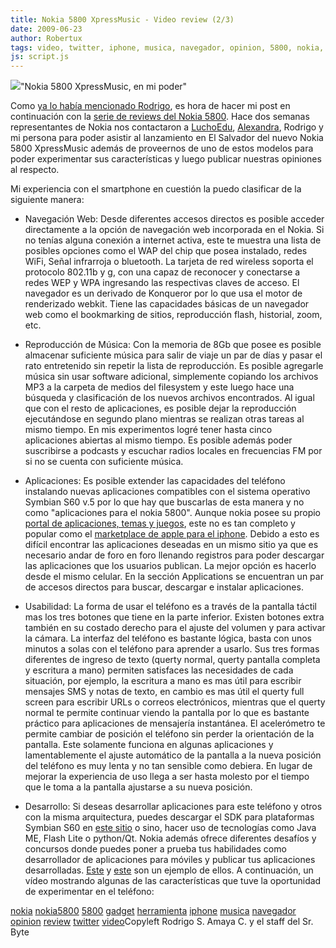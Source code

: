 ```yaml
---
title: Nokia 5800 XpressMusic - Video review (2/3)
date: 2009-06-23
author: Robertux
tags: video, twitter, iphone, musica, navegador, opinion, 5800, nokia, nokia 5800, gadget, review, herramienta
js: script.js
---
```


[![](http://1.bp.blogspot.com/_jH77WNrMVRA/SkBvEN_uSoI/AAAAAAAAFuc/VsAQOsvL0gk/s400/NokiaInHand.jpg)](http://1.bp.blogspot.com/_jH77WNrMVRA/SkBvEN_uSoI/AAAAAAAAFuc/VsAQOsvL0gk/s1600-h/NokiaInHand.jpg)"Nokia 5800 XpressMusic, en
      mi poder"

Como [ya lo había mencionado Rodrigo](http://www.srbyte.com/2009/06/ganate-un-nokia-5800-xpressmusic.html), es hora de hacer mi post en continuación con la [serie de reviews del Nokia 5800](http://www.srbyte.com/2009/06/review-nokia-5800-xpressmusic-13.html). Hace dos semanas representantes de Nokia nos contactaron a [LuchoEdu](http://elgeek.info/), [Alexandra](http://dulcelimonpartido.blogspot.com/), Rodrigo y mi persona
      para poder asistir al lanzamiento en El Salvador del nuevo Nokia 5800 XpressMusic además de
      proveernos de uno de estos modelos para poder experimentar sus características y luego
      publicar nuestras opiniones al respecto.

Mi experiencia con el
      smartphone en cuestión la puedo clasificar de la siguiente manera:

- Navegación Web: Desde diferentes accesos directos es posible acceder directamente a la opción de navegación web incorporada en el Nokia. Si no tenías alguna conexión a internet activa, este te muestra una lista de posibles opciones como el WAP del chip que posea instalado, redes WiFi, Señal infrarroja o bluetooth. La tarjeta de red wireless soporta el protocolo 802.11b y g, con una capaz de reconocer y conectarse a redes WEP y WPA ingresando las respectivas claves de acceso. El navegador es un derivado de Konqueror por lo que usa el motor de renderizado webkit. Tiene las capacidades básicas de un navegador web como el bookmarking de sitios, reproducción flash, historial, zoom, etc.

- Reproducción de Música: Con la memoria de 8Gb que posee es posible almacenar suficiente música para salir de viaje un par de días y pasar el rato entretenido sin repetir la lista de reproducción. Es posible agregarle música sin usar software adicional, simplemente copiando los archivos MP3 a la carpeta de medios del filesystem y este luego hace una búsqueda y clasificación de los nuevos archivos encontrados. Al igual que con el resto de aplicaciones, es posible dejar la reproducción ejecutándose en segundo plano mientras se realizan otras tareas al mismo tiempo. En mis experimentos logré tener hasta cinco aplicaciones abiertas al mismo tiempo. Es posible además poder suscribirse a podcasts y escuchar radios locales en frecuencias FM por si no se cuenta con suficiente música.

- Aplicaciones: Es posible extender las capacidades del teléfono instalando nuevas aplicaciones compatibles con el sistema operativo Symbian S60 v.5 por lo que hay que buscarlas de esta manera y no como "aplicaciones para el nokia 5800". Aunque nokia posee su propio [portal de aplicaciones, temas y juegos](https://store.ovi.com/), este no es tan completo y popular como el [marketplace de apple para el iphone](http://www.apple.com/iphone/apps-for-iphone/). Debido a esto es difícil encontrar las aplicaciones deseadas en un mismo sitio ya que es necesario andar de foro en foro llenando registros para poder descargar las aplicaciones que los usuarios publican. La mejor opción es hacerlo desde el mismo celular. En la sección Applications se encuentran un par de accesos directos para buscar, descargar e instalar aplicaciones.

- Usabilidad: La forma de usar el teléfono es a través de la pantalla táctil mas los tres botones que tiene en la parte inferior. Existen botones extra también en su costado derecho para el ajuste del volumen y para activar la cámara. La interfaz del teléfono es bastante lógica, basta con unos minutos a solas con el teléfono para aprender a usarlo. Sus tres formas diferentes de ingreso de texto (querty normal, querty pantalla completa y escritura a mano) permiten satisfaces las necesidades de cada situación, por ejemplo, la escritura a mano es mas útil para escribir mensajes SMS y notas de texto, en cambio es mas útil el querty full screen para escribir URLs o correos electrónicos, mientras que el querty normal te permite continuar viendo la pantalla por lo que es bastante práctico para aplicaciones de mensajería instantánea. El acelerómetro te permite cambiar de posición el teléfono sin perder la orientación de la pantalla. Este solamente funciona en algunas aplicaciones y lamentablemente el ajuste automático de la pantalla a la nueva posición del teléfono es muy lenta y no tan sensible como debiera. En lugar de mejorar la experiencia de uso llega a ser hasta molesto por el tiempo que le toma a la pantalla ajustarse a su nueva posición.

- Desarrollo: Si deseas desarrollar aplicaciones para este teléfono y otros con la misma arquitectura, puedes descargar el SDK para plataformas Symbian S60 en [este sitio](http://www.forum.nokia.com/info/sw.nokia.com/id/ec866fab-4b76-49f6-b5a5-af0631419e9c/S60_All_in_One_SDKs.html) o sino, hacer uso de tecnologías como Java ME, Flash Lite o python/Qt. Nokia además ofrece diferentes desafíos y concursos donde puedes poner a prueba tus habilidades como desarrollador de aplicaciones para móviles y publicar tus aplicaciones desarrolladas. [Este](http://wiki.forum.nokia.com/index.php/Mobile_Design_Challenge_part_2) y [este](http://www.callingallinnovators.com/) son un ejemplo de ellos.
A continuación, un vídeo mostrando algunas de las
      características que tuve la oportunidad de experimentar en el teléfono:

[nokia](http://www.blogalaxia.com/tags/nokia) [nokia5800](http://www.blogalaxia.com/tags/nokia5800) [5800](http://www.blogalaxia.com/tags/5800) [gadget](http://www.blogalaxia.com/tags/gadget) [herramienta](http://www.blogalaxia.com/tags/herramienta) [iphone](http://www.blogalaxia.com/tags/iphone) [musica](http://www.blogalaxia.com/tags/musica) [navegador](http://www.blogalaxia.com/tags/navegador) [opinion](http://www.blogalaxia.com/tags/opinion) [review](http://www.blogalaxia.com/tags/review) [twitter](http://www.blogalaxia.com/tags/twitter) [video](http://www.blogalaxia.com/tags/video)Copyleft Rodrigo S. Amaya
      C. y el staff del Sr. Byte